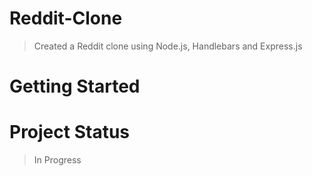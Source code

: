 # Reddit-Clone
> Created a Reddit clone using Node.js, Handlebars and Express.js

# Getting Started


# Project Status
> In Progress
